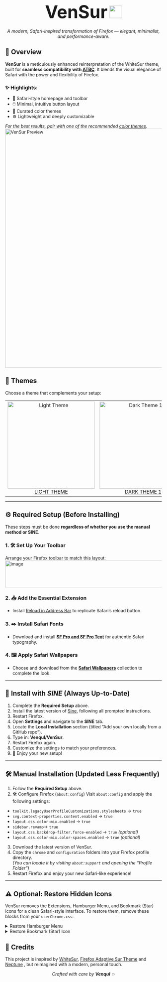 <h1 align="center">
  <strong style="font-size: 2em;">VenSur</strong>
  <img src="https://github.com/user-attachments/assets/40595330-c5e2-4ff5-a777-38c1aafaacbb" width="40" height="40">
</h1>
<p align="center"><em>A modern, Safari-inspired transformation of Firefox — elegant, minimalist, and performance-aware.</em></p>

## 🌟 Overview
**VenSur** is a meticulously enhanced reinterpretation of the WhiteSur theme, built for **seamless compatibility with [ATBC](https://github.com/easonwong-de/Adaptive-Tab-Bar-Colour)**. It blends the visual elegance of Safari with the power and flexibility of Firefox.

### ✨ Highlights:
- 🧭 Safari‑style homepage and toolbar  
- 🖱️ Minimal, intuitive button layout  
- 🎨 Curated color themes  
- ⚙️ Lightweight and deeply customizable  

*For the best results, pair with one of the recommended [color themes](#-themes).*
<img width="1366" height="768" alt="VenSur Preview" src="https://github.com/user-attachments/assets/7c703803-173e-4816-a883-5fd32f5b8633" />




## 🎨 Themes
Choose a theme that complements your setup:

<table>
  <tr>
    <td align="center">
      <img src="https://github.com/user-attachments/assets/4ffd5506-02dd-4124-88ae-dd4ba36ea741" width="280" alt="Light Theme"/><br/>
      <a href="https://addons.mozilla.org/en-US/firefox/addon/safari-15-light-theme/">LIGHT THEME</a>
    </td>
    <td align="center">
      <img src="https://github.com/user-attachments/assets/25012711-8168-46c5-8375-a34e80606c6b" width="280" alt="Dark Theme 1"/><br/>
      <a href="https://addons.mozilla.org/en-US/firefox/addon/safari-15-dark-theme/">DARK THEME 1</a>
    </td>
    <td align="center">
      <img src="https://github.com/user-attachments/assets/9b4c862e-cf61-4133-ad16-7f4fdce651fa" width="280" alt="Dark Theme 2"/><br/>
      <a href="https://addons.mozilla.org/en-US/firefox/addon/dark-theme-for-whitesur/">DARK THEME 2</a>
    </td>
  </tr>
</table>

---

## ⚙️ Required Setup (Before Installing)

These steps must be done **regardless of whether you use the manual method or SINE**. 

### 1. 🛠️ Set Up Your Toolbar
Arrange your Firefox toolbar to match this layout:  
<img width="1100" height="86" alt="image" src="https://github.com/user-attachments/assets/65ad8e2c-eb28-4dca-b4e1-4f59661164c2" />


### 2. 📥 Add the Essential Extension
- Install [Reload in Address Bar](https://addons.mozilla.org/en-US/firefox/addon/reload-in-address-bar/) to replicate Safari’s reload button.

### 3. ✒️ Install Safari Fonts
- Download and install **[SF Pro and SF Pro Text](https://drive.google.com/drive/folders/1q41TS2GVQtIJu9RoXP1K0q5v2Wh8HWD_?usp=sharing)** for authentic Safari typography.

### 4. 🖼️ Apply Safari Wallpapers
- Choose and download from the **[Safari Wallpapers](https://drive.google.com/drive/folders/1khKVrJVDQuxpzRS0kimsEPbmxv_RsFnE?usp=sharing)** collection to complete the look.
---

## 🚀 Install with *SINE* (Always Up-to-Date)

1. Complete the **Required Setup** above.  
2. Install the latest version of [Sine](https://github.com/CosmoCreeper/Sine/releases), following all prompted instructions.  
3. Restart Firefox.  
4. Open **Settings** and navigate to the **SINE** tab.  
5. Locate the **Local Installation** section (titled “Add your own locally from a GitHub repo”).  
6. Type in: **Venqul/VenSur**.  
7. Restart Firefox again.
8. Customize the settings to match your preferences.
9. 🎉 Enjoy your new setup!

---

## 🛠️ Manual Installation (Updated Less Frequently)

1. Follow the **Required Setup** above.
2. 🛠️ Configure Firefox (`about:config`)
Visit `about:config` and apply the following settings:

- `toolkit.legacyUserProfileCustomizations.stylesheets` → `true`  
- `svg.context-properties.content.enabled` → `true`  
- `layout.css.color-mix.enabled` → `true`
- `sidebar.revamp`→ `true`
- `layout.css.backdrop-filter.force-enabled` → `true` *(optional)*  
- `layout.css.color-mix.color-spaces.enabled` → `true` *(optional)* 
3. Download the latest version of VenSur.
4. Copy the `chrome` and `configuration` folders into your Firefox profile directory.  
   *(You can locate it by visiting `about:support` and opening the “Profile Folder”)*  
5. Restart Firefox and enjoy your new Safari-like experience!

---

## ⚠️ Optional: Restore Hidden Icons
VenSur removes the Extensions, Hamburger Menu, and Bookmark (Star) icons for a clean Safari-style interface. To restore them, remove these blocks from your `userChrome.css`:

<details>
  <summary>Restore Hamburger Menu</summary>

<pre><code>#PanelUI-menu-button { display: none !important; }</code></pre>

</details>

<details>
  <summary>Restore Bookmark (Star) Icon</summary>

<pre><code>#star-button-box { display: none !important; }</code></pre>

</details>


## 🙌 Credits

This project is inspired by [WhiteSur](https://github.com/AdamXweb/WhiteSurFirefoxThemeMacOS), [Firefox Adaptive Sur Theme](https://github.com/easonwong-de/Firefox-Adaptive-Sur-Theme) and [Neptune](https://github.com/yiiyahui/Neptune-Firefox) , but reimagined with a modern, personal touch.

<p align="center"><em>Crafted with care by <strong>Venqul</strong> ✨</em></p>

